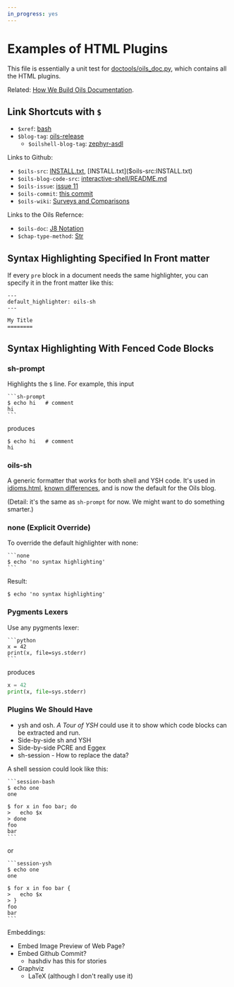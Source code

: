 ```yaml
---
in_progress: yes
---
```


Examples of HTML Plugins
========================

This file is essentially a unit test for [doctools/oils_doc.py]($oils-src), which
contains all the HTML plugins.

Related: [How We Build Oils Documentation](doc-toolchain.html).

<div id="toc">
</div>

## Link Shortcuts with `$`

- `$xref`: [bash]($xref)
- `$blog-tag`: [oils-release]($blog-tag)
  - `$oilshell-blog-tag`: [zephyr-asdl]($oilshell-blog-tag)

Links to Github:

- `$oils-src`: [INSTALL.txt]($oils-src), [INSTALL.txt]($oils-src:INSTALL.txt)
- `$oils-blog-code-src`: [interactive-shell/README.md]($oils-blog-code-src)
- `$oils-issue`: [issue 11]($oils-issue:11)
- `$oils-commit`: [this commit]($oils-commit:a1dad10d53b1fb94a164888d9ec277249ae98b58)
- `$oils-wiki`: [Surveys and Comparisons]($oils-wiki)

Links to the Oils Refernce:

- `$oils-doc`: [J8 Notation]($oils-doc:j8-notation.html)
- `$chap-type-method`: [Str]($chap-type-method:Str)


## Syntax Highlighting Specified In Front matter

If every `pre` block in a document needs the same highlighter, you can specify
it in the front matter like this:

    ---
    default_highlighter: oils-sh
    ---

    My Title
    ========

## Syntax Highlighting With Fenced Code Blocks

### sh-prompt 

Highlights the `$` line.  For example, this input

    ```sh-prompt
    $ echo hi   # comment
    hi
    ```

produces

```sh-prompt
$ echo hi   # comment
hi
```

### oils-sh

A generic formatter that works for both shell and YSH code.  It's used in
[idioms.html](idioms.html), [known differences](known-differences.html), and is
now the default for the Oils blog.

(Detail: it's the same as `sh-prompt` for now.  We might want to do something
smarter.)

### none (Explicit Override)

To override the default highlighter with none:

    ```none
    $ echo 'no syntax highlighting'
    ```

Result:

```none
$ echo 'no syntax highlighting'
```

### Pygments Lexers

Use any pygments lexer:

    ```python
    x = 42
    print(x, file=sys.stderr)
    ```

produces

```python
x = 42
print(x, file=sys.stderr)
```

### Plugins We Should Have

- ysh and osh.  *A Tour of YSH* could use it to show which code blocks can be
  extracted and run.
- Side-by-side sh and YSH
- Side-by-side PCRE and Eggex
- sh-session - How to replace the data?

A shell session could look like this:

    ```session-bash
    $ echo one
    one

    $ for x in foo bar; do
    >   echo $x
    > done
    foo
    bar
    ```

or

    ```session-ysh
    $ echo one
    one

    $ for x in foo bar {
    >   echo $x
    > }
    foo
    bar
    ```

<!--
Workflow:
- You should write this directly in Markdown.  Even the output.  So you know
  what you expect.
- Syntax highlighter:
  - $ and > lines prefixes in bold, with the code in blue
  - the rest of the output in black
- Verifier
  - Will extract:
    1. sequences of lines that begin with $ and continue with >
    2. expected output (not beginning with $ or >)
  - It will run those in a CLEAN working directory, one after the other
    - maybe it inserts 'echo __MAGIC_DELIMITER__ between them?
    - Or you could use the headless shell!  To preserve state!
- And then it will diff the actual output vs. the expected output

Another idea: PS2 should lead with the same number of spaces as PS1:

ysh$ for x in foo bar {
   .   echo $x
   . }
foo
bar

This looks cleaner.
-->

Embeddings:

- Embed Image Preview of Web Page?
- Embed Github Commit?
  - hashdiv has this for stories
- Graphviz
  - LaTeX (although I don't really use it)

